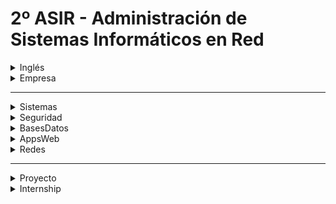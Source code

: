 # 2º ASIR - Administración de Sistemas Informáticos en Red


<details>
<summary>Inglés</summary>

<table>
    <thead>
        <tr>
            <th colspan=2>Inglés Técnico para Grado Superior</th>
        </tr>
    </thead>
    <tbody>
        <tr>
            <td rowspan=2>TR1</td>
            <td>1. Locating People. Forms, envelopes and letters. Reading Skills.</td>
        </tr>
        <tr><td>2. People at work. Requests. Describing qualities.</td></tr>
        <tr>
            <td rowspan=2>TR2</td>
            <td>3. Dealing with numbers. Quotations and Orders. Office duties.</td>
        </tr>
        <tr><td>4. Taking and giving messages. CVs and application letters. Office equipment</td></tr>
        <tr>
            <td rowspan=1>TR3</td>
            <td>5. Receiving visitors. Inter-office memos. Working with computers</td>
        </tr>
    </tbody>
</table>

</details>


<details>
<summary>Empresa</summary>

<table>
    <thead>
        <tr>
            <th colspan=2>Empresa e Iniciativa Emprendedora</th>
        </tr>
    </thead>
    <tbody>
        <tr>
            <td rowspan=2>TR1</td>
            <td>1. Incentivación del espíritu emprendedor</td>
        </tr>
        <tr><td>2. El mercado y los clientes</td></tr>
        <tr>
            <td rowspan=2>TR2</td>
            <td>3. El entorno y la competencia</td>
        </tr>
        <tr><td>4. Creación y puesta en marcha de la empresa</td></tr>
        <tr>
            <td rowspan=2>TR3</td>
            <td>5. La administración de la empresa</td>
        </tr>
        <tr><td>6. Plan de marketing</td></tr>
    </tbody>
</table>

</details>

---

<details>
<summary>Sistemas</summary>

|       | Administración de Sistemas Operativos
| ---   | ---
| UD1   | Introducción a la Administración de Sistemas Operativos
| UD2   | Scripts para la administración de sistemas GNU/LINUX
| UD3   | Aplicación de lenguajes de scripting (PowerShell) para la administración
| UD4   | Administración de servicio de Active Directory en Windows (PowerShell)
| UD5   | Administración de servicio de directorio en sistemas libres, OpenLDAP en Ubuntu - Linux
| UD6   | Integración de sistemas operativos en red libres y propietarios

</details>


<details>
<summary>Seguridad</summary>

<table>
    <thead>
        <tr>
            <th colspan=3>Seguridad y Alta Disponibilidad</th>
        </tr>
    </thead>
    <tbody>
        <tr>
            <td rowspan=4>UF1</td>
            <td rowspan=4>Fundamentos de Seguridad</td>
            <td>1. Introducción a la Seguridad Informática</td>
        </tr>
        <tr><td>2. Seguridad Lógica</td></tr>
        <tr><td>3. Seguridad Activa</td></tr>
        <tr><td>4. Seguridad en Redes</td></tr>
        <tr>
            <td rowspan=4>UF2</td>
            <td rowspan=4>Seguridad Perimetral</td>
            <td>5. Instalación y configuración: Firewalls</td>
        </tr>
        <tr><td>6. Instalación y configuración: servidores proxy</td></tr>
        <tr><td>7. Técnicas de Acceso Remoto</td></tr>
        <tr><td>8. Alta Disponibilidad</td></tr>
    </tbody>
</table>

</details>


<details>
<summary>BasesDatos</summary>

<table>
    <thead>
        <tr>
            <th colspan=3>Administración de Sistemas Gestores de Bases de Datos</th>
        </tr>
    </thead>
    <tbody>
        <tr>
            <td rowspan=4>UF1</td>
            <td rowspan=4>SGBD: Conceptos, instalación y gestión</td>
            <td>1. Introducción a los sistemas gestores de BBDD</td>
        </tr>
        <tr><td>2. Instalación de SGBD</td></tr>
        <tr><td>3. Administración de un SGBD</td></tr>
        <tr><td>4. Gestión de cuentas de usuarios y permisos</td></tr>
        <tr>
            <td rowspan=4>UF2</td>
            <td rowspan=4>Automatización, optimización y monitorización</td>
            <td>5. Automatización de tareas</td>
        </tr>
        <tr><td>6. Construcción de guiones para optimización</td></tr>
        <tr><td>7. Optimización</td></tr>
        <tr><td>8. Monitorización</td></tr>
        <tr>
            <td rowspan=4>UF3</td>
            <td rowspan=4>Administración de BBDD y big data en la nube</td>
            <td>9. Servicios de computación en la nube</td>
        </tr>
        <tr><td>10. Virtualización de servidores en la nube</td></tr>
        <tr><td>11. Almacenamiento virtualizado en la nube</td></tr>
        <tr><td>12. Despliegue de infraestructura de instancias</td></tr>
    </tbody>
</table>

</details>


<details>
<summary>AppsWeb</summary>

<table>
    <thead>
        <tr>
            <th colspan=2>Implantación de Aplicaciones Web</th>
        </tr>
    </thead>
    <tbody>
        <tr>
            <td rowspan=1>TR1</td>
            <td>1. Servidores de Aplicaciones Web</td>
        </tr>
        <tr>
            <td rowspan=2>TR2</td>
            <td>2. Gestores de Contenidos</td>
        </tr>
        <tr><td>3. Aplicaciones de Ofimática Web</td></tr>
        <tr>
            <td rowspan=2>UD1</td>
            <td>4. Programación PHP</td>
        </tr>
        <tr><td>5. PHP con Bases de Datos</td></tr>
    </tbody>
</table>

</details>


<details>
<summary>Redes</summary>

<table>
    <thead>
        <tr>
            <th colspan=2>Servicios de Red e Internet</th>
        </tr>
    </thead>
    <tbody>
        <tr>
            <td rowspan=2>TR1</td>
            <td>1. Servicios de configuración automática de red (DHCP)</td>
        </tr>
        <tr><td>2. Servicio de nombres de dominio (DNS)</td></tr>
        <tr>
            <td rowspan=3>TR2</td>
            <td>3. Servidores Web (HTTP)</td>
        </tr>
        <tr><td>4. Servicios de transferencia de ficheros (FTP)</td></tr>
        <tr><td>5. Servicio de correo electrónico</td></tr>
        <tr>
            <td rowspan=2>UD3</td>
            <td>6. Servicios de audio y vídeo</td>
        </tr>
        <tr><td>7. Servicios de Red, Internet y telefonía IP en la nube</td></tr>
    </tbody>
</table>

</details>

---

<details>
<summary>Proyecto</summary>

...

</details>


<details>
<summary>Internship</summary>

...

</details>

